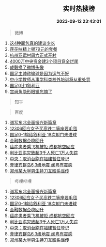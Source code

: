 <div align="center"><h2>实时热搜榜</h2><h4>2023-09-12 23:43:01</h4></div>

> 微博  

1. [这4种面包真的建议少吃](https://s.weibo.com/weibo?q=%E8%BF%994%E7%A7%8D%E9%9D%A2%E5%8C%85%E7%9C%9F%E7%9A%84%E5%BB%BA%E8%AE%AE%E5%B0%91%E5%90%83&t=31&band_rank=1&Refer=top)<br />
2. [莲花味精上架79元的套餐](https://s.weibo.com/weibo?q=%23%E8%8E%B2%E8%8A%B1%E5%91%B3%E7%B2%BE%E4%B8%8A%E6%9E%B679%E5%85%83%E7%9A%84%E5%A5%97%E9%A4%90%23&t=31&band_rank=2&Refer=top)<br />
3. [杭州亚运村周六正式开村](https://s.weibo.com/weibo?q=%23%E6%9D%AD%E5%B7%9E%E4%BA%9A%E8%BF%90%E6%9D%91%E5%91%A8%E5%85%AD%E6%AD%A3%E5%BC%8F%E5%BC%80%E6%9D%91%23&t=31&band_rank=3&Refer=top)<br />
4. [4000万中央资金建3个项目竟全烂尾](https://s.weibo.com/weibo?q=%234000%E4%B8%87%E4%B8%AD%E5%A4%AE%E8%B5%84%E9%87%91%E5%BB%BA3%E4%B8%AA%E9%A1%B9%E7%9B%AE%E7%AB%9F%E5%85%A8%E7%83%82%E5%B0%BE%23&t=31&band_rank=4&Refer=top)<br />
5. [成毅换了微博头像](https://s.weibo.com/weibo?q=%23%E6%88%90%E6%AF%85%E6%8D%A2%E4%BA%86%E5%BE%AE%E5%8D%9A%E5%A4%B4%E5%83%8F%23&t=31&band_rank=5&Refer=top)<br />
6. [国足主帅称输球是因为运气不好](https://s.weibo.com/weibo?q=%23%E5%9B%BD%E8%B6%B3%E4%B8%BB%E5%B8%85%E7%A7%B0%E8%BE%93%E7%90%83%E6%98%AF%E5%9B%A0%E4%B8%BA%E8%BF%90%E6%B0%94%E4%B8%8D%E5%A5%BD%23&t=31&band_rank=6&Refer=top)<br />
7. [中小学教师从事学科类校外培训将从重处罚](https://s.weibo.com/weibo?q=%23%E4%B8%AD%E5%B0%8F%E5%AD%A6%E6%95%99%E5%B8%88%E4%BB%8E%E4%BA%8B%E5%AD%A6%E7%A7%91%E7%B1%BB%E6%A0%A1%E5%A4%96%E5%9F%B9%E8%AE%AD%E5%B0%86%E4%BB%8E%E9%87%8D%E5%A4%84%E7%BD%9A%23&t=31&band_rank=7&Refer=top)<br />
8. [国足0比1叙利亚](https://s.weibo.com/weibo?q=%23%E5%9B%BD%E8%B6%B30%E6%AF%941%E5%8F%99%E5%88%A9%E4%BA%9A%23&t=31&band_rank=8&Refer=top)<br />
9. [宫尚角隐形眼镜忘摘了](https://s.weibo.com/weibo?q=%23%E5%AE%AB%E5%B0%9A%E8%A7%92%E9%9A%90%E5%BD%A2%E7%9C%BC%E9%95%9C%E5%BF%98%E6%91%98%E4%BA%86%23&t=31&band_rank=9&Refer=top)<br />

> 知乎  


> 百度  

1. [谱写东北全面振兴新篇章](https://www.baidu.com/s?wd=%E8%B0%B1%E5%86%99%E4%B8%9C%E5%8C%97%E5%85%A8%E9%9D%A2%E6%8C%AF%E5%85%B4%E6%96%B0%E7%AF%87%E7%AB%A0&sa=fyb_news&rsv_dl=fyb_news)<br />
2. [12306回应女子买高铁二等座要毛毯](https://www.baidu.com/s?wd=12306%E5%9B%9E%E5%BA%94%E5%A5%B3%E5%AD%90%E4%B9%B0%E9%AB%98%E9%93%81%E4%BA%8C%E7%AD%89%E5%BA%A7%E8%A6%81%E6%AF%9B%E6%AF%AF&sa=fyb_news&rsv_dl=fyb_news)<br />
3. [国足0-1输给叙利亚 18次射门未进球](https://www.baidu.com/s?wd=%E5%9B%BD%E8%B6%B30-1%E8%BE%93%E7%BB%99%E5%8F%99%E5%88%A9%E4%BA%9A+18%E6%AC%A1%E5%B0%84%E9%97%A8%E6%9C%AA%E8%BF%9B%E7%90%83&sa=fyb_news&rsv_dl=fyb_news)<br />
4. [金融数据企稳回升](https://www.baidu.com/s?wd=%E9%87%91%E8%9E%8D%E6%95%B0%E6%8D%AE%E4%BC%81%E7%A8%B3%E5%9B%9E%E5%8D%87&sa=fyb_news&rsv_dl=fyb_news)<br />
5. [癌症患者乘飞机被拒 成都航空回应](https://www.baidu.com/s?wd=%E7%99%8C%E7%97%87%E6%82%A3%E8%80%85%E4%B9%98%E9%A3%9E%E6%9C%BA%E8%A2%AB%E6%8B%92+%E6%88%90%E9%83%BD%E8%88%AA%E7%A9%BA%E5%9B%9E%E5%BA%94&sa=fyb_news&rsv_dl=fyb_news)<br />
6. [利比亚洪灾致超3千人死亡1万人失踪](https://www.baidu.com/s?wd=%E5%88%A9%E6%AF%94%E4%BA%9A%E6%B4%AA%E7%81%BE%E8%87%B4%E8%B6%853%E5%8D%83%E4%BA%BA%E6%AD%BB%E4%BA%A11%E4%B8%87%E4%BA%BA%E5%A4%B1%E8%B8%AA&sa=fyb_news&rsv_dl=fyb_news)<br />
7. [中央：取消台胞在福建暂住登记](https://www.baidu.com/s?wd=%E4%B8%AD%E5%A4%AE%EF%BC%9A%E5%8F%96%E6%B6%88%E5%8F%B0%E8%83%9E%E5%9C%A8%E7%A6%8F%E5%BB%BA%E6%9A%82%E4%BD%8F%E7%99%BB%E8%AE%B0&sa=fyb_news&rsv_dl=fyb_news)<br />
8. [菲律宾群岛6.3级地震 闽粤有震感](https://www.baidu.com/s?wd=%E8%8F%B2%E5%BE%8B%E5%AE%BE%E7%BE%A4%E5%B2%9B6.3%E7%BA%A7%E5%9C%B0%E9%9C%87+%E9%97%BD%E7%B2%A4%E6%9C%89%E9%9C%87%E6%84%9F&sa=fyb_news&rsv_dl=fyb_news)<br />
9. [郑州某大学男生持刀互殴系谣传](https://www.baidu.com/s?wd=%E9%83%91%E5%B7%9E%E6%9F%90%E5%A4%A7%E5%AD%A6%E7%94%B7%E7%94%9F%E6%8C%81%E5%88%80%E4%BA%92%E6%AE%B4%E7%B3%BB%E8%B0%A3%E4%BC%A0&sa=fyb_news&rsv_dl=fyb_news)<br />

> 哔哩哔哩  

1. [谱写东北全面振兴新篇章](https://www.baidu.com/s?wd=%E8%B0%B1%E5%86%99%E4%B8%9C%E5%8C%97%E5%85%A8%E9%9D%A2%E6%8C%AF%E5%85%B4%E6%96%B0%E7%AF%87%E7%AB%A0&sa=fyb_news&rsv_dl=fyb_news)<br />
2. [12306回应女子买高铁二等座要毛毯](https://www.baidu.com/s?wd=12306%E5%9B%9E%E5%BA%94%E5%A5%B3%E5%AD%90%E4%B9%B0%E9%AB%98%E9%93%81%E4%BA%8C%E7%AD%89%E5%BA%A7%E8%A6%81%E6%AF%9B%E6%AF%AF&sa=fyb_news&rsv_dl=fyb_news)<br />
3. [国足0-1输给叙利亚 18次射门未进球](https://www.baidu.com/s?wd=%E5%9B%BD%E8%B6%B30-1%E8%BE%93%E7%BB%99%E5%8F%99%E5%88%A9%E4%BA%9A+18%E6%AC%A1%E5%B0%84%E9%97%A8%E6%9C%AA%E8%BF%9B%E7%90%83&sa=fyb_news&rsv_dl=fyb_news)<br />
4. [金融数据企稳回升](https://www.baidu.com/s?wd=%E9%87%91%E8%9E%8D%E6%95%B0%E6%8D%AE%E4%BC%81%E7%A8%B3%E5%9B%9E%E5%8D%87&sa=fyb_news&rsv_dl=fyb_news)<br />
5. [癌症患者乘飞机被拒 成都航空回应](https://www.baidu.com/s?wd=%E7%99%8C%E7%97%87%E6%82%A3%E8%80%85%E4%B9%98%E9%A3%9E%E6%9C%BA%E8%A2%AB%E6%8B%92+%E6%88%90%E9%83%BD%E8%88%AA%E7%A9%BA%E5%9B%9E%E5%BA%94&sa=fyb_news&rsv_dl=fyb_news)<br />
6. [利比亚洪灾致超3千人死亡1万人失踪](https://www.baidu.com/s?wd=%E5%88%A9%E6%AF%94%E4%BA%9A%E6%B4%AA%E7%81%BE%E8%87%B4%E8%B6%853%E5%8D%83%E4%BA%BA%E6%AD%BB%E4%BA%A11%E4%B8%87%E4%BA%BA%E5%A4%B1%E8%B8%AA&sa=fyb_news&rsv_dl=fyb_news)<br />
7. [中央：取消台胞在福建暂住登记](https://www.baidu.com/s?wd=%E4%B8%AD%E5%A4%AE%EF%BC%9A%E5%8F%96%E6%B6%88%E5%8F%B0%E8%83%9E%E5%9C%A8%E7%A6%8F%E5%BB%BA%E6%9A%82%E4%BD%8F%E7%99%BB%E8%AE%B0&sa=fyb_news&rsv_dl=fyb_news)<br />
8. [菲律宾群岛6.3级地震 闽粤有震感](https://www.baidu.com/s?wd=%E8%8F%B2%E5%BE%8B%E5%AE%BE%E7%BE%A4%E5%B2%9B6.3%E7%BA%A7%E5%9C%B0%E9%9C%87+%E9%97%BD%E7%B2%A4%E6%9C%89%E9%9C%87%E6%84%9F&sa=fyb_news&rsv_dl=fyb_news)<br />
9. [郑州某大学男生持刀互殴系谣传](https://www.baidu.com/s?wd=%E9%83%91%E5%B7%9E%E6%9F%90%E5%A4%A7%E5%AD%A6%E7%94%B7%E7%94%9F%E6%8C%81%E5%88%80%E4%BA%92%E6%AE%B4%E7%B3%BB%E8%B0%A3%E4%BC%A0&sa=fyb_news&rsv_dl=fyb_news)<br />
